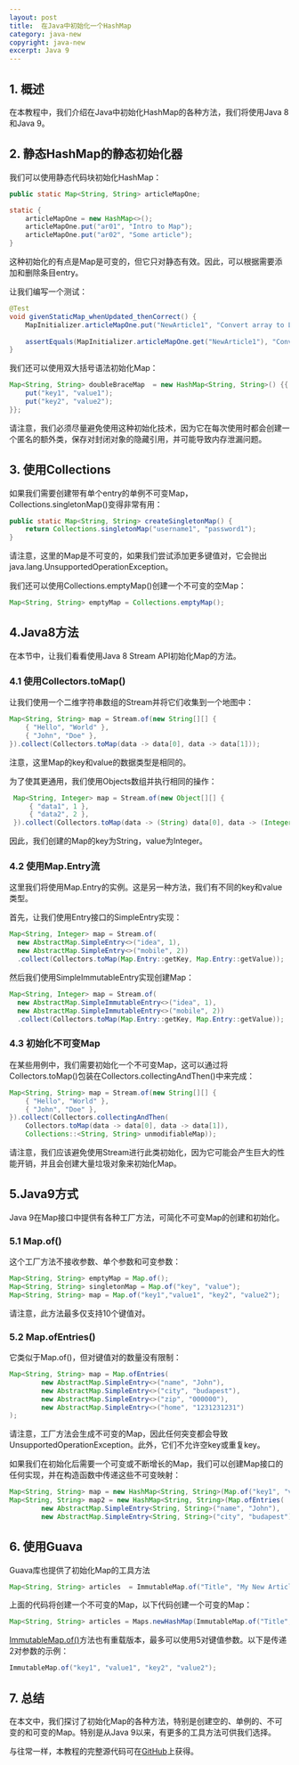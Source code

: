 ```yaml
---
layout: post
title:  在Java中初始化一个HashMap
category: java-new
copyright: java-new
excerpt: Java 9
---
```


## 1. 概述

在本教程中，我们介绍在Java中初始化HashMap的各种方法，我们将使用Java 8和Java 9。

## 2. 静态HashMap的静态初始化器

我们可以使用静态代码块初始化HashMap：

```java
public static Map<String, String> articleMapOne;

static {
    articleMapOne = new HashMap<>();
    articleMapOne.put("ar01", "Intro to Map");
    articleMapOne.put("ar02", "Some article");
}
```

这种初始化的有点是Map是可变的，但它只对静态有效。因此，可以根据需要添加和删除条目entry。

让我们编写一个测试：

```java
@Test
void givenStaticMap_whenUpdated_thenCorrect() {
    MapInitializer.articleMapOne.put("NewArticle1", "Convert array to List");
    
    assertEquals(MapInitializer.articleMapOne.get("NewArticle1"), "Convert array to List");  
}
```

我们还可以使用双大括号语法初始化Map：

```java
Map<String, String> doubleBraceMap  = new HashMap<String, String>() {{
    put("key1", "value1");
    put("key2", "value2");
}};
```

请注意，我们必须尽量避免使用这种初始化技术，因为它在每次使用时都会创建一个匿名的额外类，保存对封闭对象的隐藏引用，并可能导致内存泄漏问题。

## 3. 使用Collections

如果我们需要创建带有单个entry的单例不可变Map，Collections.singletonMap()变得非常有用：

```java
public static Map<String, String> createSingletonMap() {
    return Collections.singletonMap("username1", "password1");
}
```

请注意，这里的Map是不可变的，如果我们尝试添加更多键值对，它会抛出java.lang.UnsupportedOperationException。

我们还可以使用Collections.emptyMap()创建一个不可变的空Map：

```java
Map<String, String> emptyMap = Collections.emptyMap();
```

## 4.Java8方法

在本节中，让我们看看使用Java 8 Stream API初始化Map的方法。

### 4.1 使用Collectors.toMap()

让我们使用一个二维字符串数组的Stream并将它们收集到一个地图中：

```java
Map<String, String> map = Stream.of(new String[][] {
    { "Hello", "World" }, 
    { "John", "Doe" }, 
}).collect(Collectors.toMap(data -> data[0], data -> data[1]));
```

注意，这里Map的key和value的数据类型是相同的。

为了使其更通用，我们使用Objects数组并执行相同的操作：

```java
 Map<String, Integer> map = Stream.of(new Object[][] { 
     { "data1", 1 }, 
     { "data2", 2 }, 
 }).collect(Collectors.toMap(data -> (String) data[0], data -> (Integer) data[1]));
```

因此，我们创建的Map的key为String，value为Integer。

### 4.2 使用Map.Entry流

这里我们将使用Map.Entry的实例。这是另一种方法，我们有不同的key和value类型。

首先，让我们使用Entry接口的SimpleEntry实现：

```java
Map<String, Integer> map = Stream.of(
  new AbstractMap.SimpleEntry<>("idea", 1), 
  new AbstractMap.SimpleEntry<>("mobile", 2))
  .collect(Collectors.toMap(Map.Entry::getKey, Map.Entry::getValue));
```

然后我们使用SimpleImmutableEntry实现创建Map：

```java
Map<String, Integer> map = Stream.of(
  new AbstractMap.SimpleImmutableEntry<>("idea", 1),    
  new AbstractMap.SimpleImmutableEntry<>("mobile", 2))
  .collect(Collectors.toMap(Map.Entry::getKey, Map.Entry::getValue));
```

### 4.3 初始化不可变Map

在某些用例中，我们需要初始化一个不可变Map，这可以通过将Collectors.toMap()包装在Collectors.collectingAndThen()中来完成：

```java
Map<String, String> map = Stream.of(new String[][] { 
    { "Hello", "World" }, 
    { "John", "Doe" },
}).collect(Collectors.collectingAndThen(
    Collectors.toMap(data -> data[0], data -> data[1]), 
    Collections::<String, String> unmodifiableMap));
```

请注意，我们应该避免使用Stream进行此类初始化，因为它可能会产生巨大的性能开销，并且会创建大量垃圾对象来初始化Map。

## 5.Java9方式

Java 9在Map接口中提供有各种工厂方法，可简化不可变Map的创建和初始化。

### 5.1 Map.of()

这个工厂方法不接收参数、单个参数和可变参数：

```java
Map<String, String> emptyMap = Map.of();
Map<String, String> singletonMap = Map.of("key", "value");
Map<String, String> map = Map.of("key1","value1", "key2", "value2");
```

请注意，此方法最多仅支持10个键值对。

### 5.2 Map.ofEntries()

它类似于Map.of()，但对键值对的数量没有限制：

```java
Map<String, String> map = Map.ofEntries(
		new AbstractMap.SimpleEntry<>("name", "John"),
		new AbstractMap.SimpleEntry<>("city", "budapest"),
		new AbstractMap.SimpleEntry<>("zip", "000000"),
		new AbstractMap.SimpleEntry<>("home", "1231231231")
);
```

请注意，工厂方法会生成不可变的Map，因此任何突变都会导致UnsupportedOperationException。此外，它们不允许空key或重复key。

如果我们在初始化后需要一个可变或不断增长的Map，我们可以创建Map接口的任何实现，并在构造函数中传递这些不可变映射：

```java
Map<String, String> map = new HashMap<String, String>(Map.of("key1", "value1", "key2", "value2"));
Map<String, String> map2 = new HashMap<String, String>(Map.ofEntries(
		new AbstractMap.SimpleEntry<String, String>("name", "John"),
		new AbstractMap.SimpleEntry<String, String>("city", "budapest")));
```

## 6. 使用Guava

Guava库也提供了初始化Map的工具方法

```java
Map<String, String> articles  = ImmutableMap.of("Title", "My New Article", "Title2", "Second Article");
```

上面的代码将创建一个不可变的Map，以下代码创建一个可变的Map：

```java
Map<String, String> articles = Maps.newHashMap(ImmutableMap.of("Title", "My New Article", "Title2", "Second Article"));
```

[ImmutableMap.of()](https://guava.dev/releases/23.0/api/docs/com/google/common/collect/ImmutableMap.html#of--)方法也有重载版本，最多可以使用5对键值参数。以下是传递2对参数的示例：

```java
ImmutableMap.of("key1", "value1", "key2", "value2");
```

## 7. 总结

在本文中，我们探讨了初始化Map的各种方法，特别是创建空的、单例的、不可变的和可变的Map。特别是从Java 9以来，有更多的工具方法可供我们选择。

与往常一样，本教程的完整源代码可在[GitHub](https://github.com/tuyucheng7/taketoday-tutorial4j/tree/master/java-core-modules/java-9)上获得。